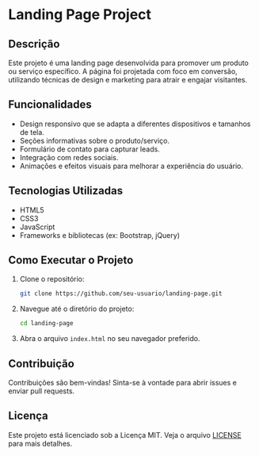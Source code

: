 # Landing Page Project

## Descrição

Este projeto é uma landing page desenvolvida para promover um produto ou serviço específico. A página foi projetada com foco em conversão, utilizando técnicas de design e marketing para atrair e engajar visitantes.

## Funcionalidades

- Design responsivo que se adapta a diferentes dispositivos e tamanhos de tela.
- Seções informativas sobre o produto/serviço.
- Formulário de contato para capturar leads.
- Integração com redes sociais.
- Animações e efeitos visuais para melhorar a experiência do usuário.

## Tecnologias Utilizadas

- HTML5
- CSS3
- JavaScript
- Frameworks e bibliotecas (ex: Bootstrap, jQuery)

## Como Executar o Projeto

1. Clone o repositório:
   ```bash
   git clone https://github.com/seu-usuario/landing-page.git
   ```
2. Navegue até o diretório do projeto:
   ```bash
   cd landing-page
   ```
3. Abra o arquivo `index.html` no seu navegador preferido.

## Contribuição

Contribuições são bem-vindas! Sinta-se à vontade para abrir issues e enviar pull requests.

## Licença

Este projeto está licenciado sob a Licença MIT. Veja o arquivo [LICENSE](LICENSE) para mais detalhes.
